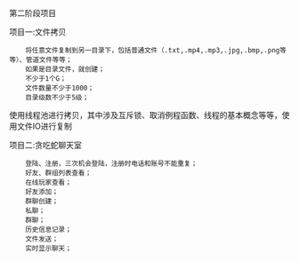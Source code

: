 第二阶段项目

项目一:文件拷贝

        将任意文件复制到另一目录下，包括普通文件（.txt,.mp4,.mp3,.jpg,.bmp,.png等等）、管道文件等等；
        如果是目录文件，就创建；
        不少于1个G；
        文件数量不少于1000；
        目录级数不少于5级；
        
使用线程池进行拷贝，其中涉及互斥锁、取消例程函数、线程的基本概念等等，使用文件IO进行复制



项目二:贪吃蛇聊天室

        登陆、注册，三次机会登陆，注册时电话和账号不能重复；
        好友、群组列表查看；
        在线玩家查看；
        好友添加；
        群聊创建；
        私聊；
        群聊；
        历史信息记录；
        文件发送；
        实时显示聊天；
        
